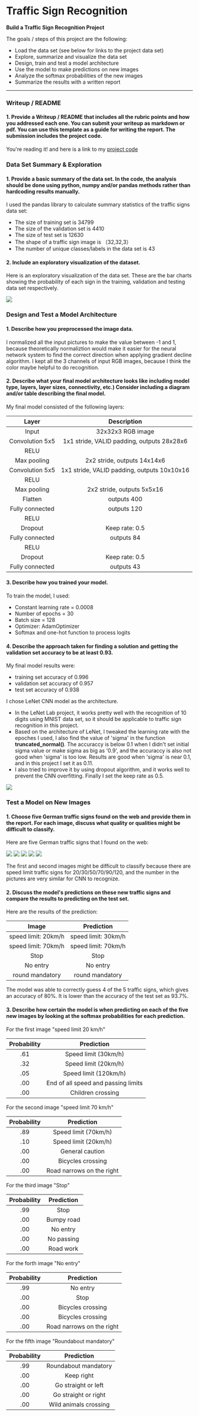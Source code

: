 # **Traffic Sign Recognition** 

**Build a Traffic Sign Recognition Project**

The goals / steps of this project are the following:
* Load the data set (see below for links to the project data set)
* Explore, summarize and visualize the data set
* Design, train and test a model architecture
* Use the model to make predictions on new images
* Analyze the softmax probabilities of the new images
* Summarize the results with a written report


[//]: # (Image References)

[image1]: ./image_1.jpg
[image2]: ./image_2.jpg
[image3]: ./image_3.jpg
[image4]: ./image_4.jpg
[image5]: ./image_5.jpg
[image6]: ./plot.jpg
[image7]: ./plot2.

---
### Writeup / README

#### 1. Provide a Writeup / README that includes all the rubric points and how you addressed each one. You can submit your writeup as markdown or pdf. You can use this template as a guide for writing the report. The submission includes the project code.

You're reading it! and here is a link to my [project code](https://github.com/z1223343/udacity-term1-project2/blob/master/Traffic_Sign_Classifier.ipynb) 

### Data Set Summary & Exploration

#### 1. Provide a basic summary of the data set. In the code, the analysis should be done using python, numpy and/or pandas methods rather than hardcoding results manually.

I used the pandas library to calculate summary statistics of the traffic
signs data set:

* The size of training set is 34799
* The size of the validation set is 4410
* The size of test set is 12630
* The shape of a traffic sign image is （32,32,3）
* The number of unique classes/labels in the data set is 43

#### 2. Include an exploratory visualization of the dataset.

Here is an exploratory visualization of the data set. These are the bar charts showing the probability of each sign in the training, validation and testing data set respectively. 

![][image6]

### Design and Test a Model Architecture

#### 1. Describe how you preprocessed the image data. 

I normalized all the input pictures to make the value between -1 and 1, because theoretically normaliztion would make it easier for the neural network system to find the correct direction when applying gradient decline algorithm.
I kept all the 3 channels of input RGB images, because I think the color maybe helpful to do recognition.

#### 2. Describe what your final model architecture looks like including model type, layers, layer sizes, connectivity, etc.) Consider including a diagram and/or table describing the final model.

My final model consisted of the following layers:

| Layer         		|     Description	        					| 
|:---------------------:|:---------------------------------------------:| 
| Input         		| 32x32x3 RGB image   							| 
| Convolution 5x5     	| 1x1 stride, VALID padding, outputs 28x28x6 	|
| RELU					|												|
| Max pooling	      	| 2x2 stride, outputs 14x14x6 				|
| Convolution 5x5	    | 1x1 stride, VALID padding, outputs 10x10x16     		|
| RELU  |                      |
|Max pooling      |    2x2 stride, outputs 5x5x16           |
|Flatten   |      outputs 400|
| Fully connected		| outputs 120        									|
| RELU			|         									|
|	Dropout					|	Keep rate: 0.5											|
|		Fully connected				|			outputs 84									|
|RELU  |     |
|Dropout   |         Keep rate: 0.5     |
|Fully connected  | outputs 43    |
 


#### 3. Describe how you trained your model. 

To train the model, I used:
* Constant learning rate = 0.0008
* Number of epochs = 30
* Batch size = 128
* Optimizer: AdamOptimizer
* Softmax and one-hot function to process logits

#### 4. Describe the approach taken for finding a solution and getting the validation set accuracy to be at least 0.93.

My final model results were:

* training set accuracy of 0.996
* validation set accuracy of 0.957
* test set accuracy of 0.938

I chose LeNet CNN model as the architecture.
* In the LeNet Lab project, it works pretty well with the recognition of 10 digits using MNIST data set, so it should be applicable to traffic sign recognition in this project.
* Based on the architecture of LeNet, I tweaked the learning rate with the epoches I used, I also find the value of 'sigma' in the function **truncated_normal()**. The accuraccy is below 0.1 when I didn't set initial sigma value or make sigma as big as '0.9', and the accuraccy is also not good when 'sigma' is too low. Results are good when 'sigma' is near 0.1, and in this project I set it as 0.11.
* I also tried to improve it by using dropout algorithm, and it works well to prevent the CNN overfitting. Finally I set the keep rate as 0.5.

![][image7]

### Test a Model on New Images

#### 1. Choose five German traffic signs found on the web and provide them in the report. For each image, discuss what quality or qualities might be difficult to classify.

Here are five German traffic signs that I found on the web:

![][image1] ![][image2] ![][image3] 
![][image4] ![][image5]


The first and second images might be difficult to classify because there are speed limit traffic signs for 20/30/50/70/90/120, and the number in the pictures are very similar for CNN to recognize.

#### 2. Discuss the model's predictions on these new traffic signs and compare the results to predicting on the test set.

Here are the results of the prediction:

| Image			        |     Prediction	        					| 
|:---------------------:|:---------------------------------------------:| 
| speed limit: 20km/h      		| speed limit: 30km/h   									| 
| speed limit: 70km/h     			| speed limit: 70km/h 										|
| Stop					| Stop											|
| No entry	      		| No entry					 				|
| round mandatory			| round mandatory      							|


The model was able to correctly guess 4 of the 5 traffic signs, which gives an accuracy of 80%. It is lower than the accuracy of the test set as 93.7%.

#### 3. Describe how certain the model is when predicting on each of the five new images by looking at the softmax probabilities for each prediction.

For the first image "speed limit 20 km/h"

| Probability         	|     Prediction	        					| 
|:---------------------:|:---------------------------------------------:| 
| .61         			| Speed limit (30km/h)   									| 
| .32     				| Speed limit (20km/h) 										|
| .05					| Speed limit (120km/h)											|
| .00      			| End of all speed and passing limits					 				|
| .00				    | Children crossing     							|

For the second image "speed limit 70 km/h"

| Probability         	|     Prediction	        					| 
|:---------------------:|:---------------------------------------------:| 
| .89         			| Speed limit (70km/h)  									| 
| .10     				| 	Speed limit (20km/h) 										|
| .00					| General caution											|
| .00      			| Bicycles crossing					 				|
| .00				    |Road narrows on the right     							|

For the third image "Stop"

| Probability         	|     Prediction	        					| 
|:---------------------:|:---------------------------------------------:| 
| .99         			| Stop  									| 
| .00     				| Bumpy road 										|
| .00					| No entry											|
| .00      			| No passing					 				|
| .00				    |Road work     							|

For the forth image "No entry"

| Probability         	|     Prediction	        					| 
|:---------------------:|:---------------------------------------------:| 
| .99         			| No entry 									| 
| .00     				| Stop 										|
| .00					| Bicycles crossing											|
| .00      			| Bicycles crossing					 				|
| .00				    |Road narrows on the right     							|

For the fifth image "Roundabout mandatory"

| Probability         	|     Prediction	        					| 
|:---------------------:|:---------------------------------------------:| 
| .99         			| Roundabout mandatory  									| 
| .00     				| Keep right 										|
| .00					| Go straight or left											|
| .00      			| Go straight or right					 				|
| .00				    |Wild animals crossing     							|
